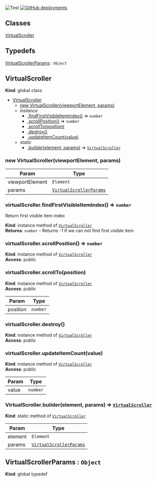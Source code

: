 ![Test](https://github.com/maksimr/virtual-scroller/workflows/Test/badge.svg) [![GitHub deployments](https://img.shields.io/github/deployments/maksimr/virtual-scroller/github-pages)](https://maksimr.github.io/virtual-scroller/)
## Classes

<dl>
<dt><a href="#VirtualScroller">VirtualScroller</a></dt>
<dd></dd>
</dl>

## Typedefs

<dl>
<dt><a href="#VirtualScrollerParams">VirtualScrollerParams</a> : <code>Object</code></dt>
<dd></dd>
</dl>

<a name="VirtualScroller"></a>

## VirtualScroller
**Kind**: global class  

* [VirtualScroller](#VirtualScroller)
    * [new VirtualScroller(viewportElement, params)](#new_VirtualScroller_new)
    * _instance_
        * [.findFirstVisibleItemIndex()](#VirtualScroller+findFirstVisibleItemIndex) ⇒ <code>number</code>
        * [.scrollPosition()](#VirtualScroller+scrollPosition) ⇒ <code>number</code>
        * [.scrollTo(position)](#VirtualScroller+scrollTo)
        * [.destroy()](#VirtualScroller+destroy)
        * [.updateItemCount(value)](#VirtualScroller+updateItemCount)
    * _static_
        * [.builder(element, params)](#VirtualScroller.builder) ⇒ [<code>VirtualScroller</code>](#VirtualScroller)

<a name="new_VirtualScroller_new"></a>

### new VirtualScroller(viewportElement, params)

| Param | Type |
| --- | --- |
| viewportElement | <code>Element</code> | 
| params | [<code>VirtualScrollerParams</code>](#VirtualScrollerParams) | 

<a name="VirtualScroller+findFirstVisibleItemIndex"></a>

### virtualScroller.findFirstVisibleItemIndex() ⇒ <code>number</code>
Return first visible item index

**Kind**: instance method of [<code>VirtualScroller</code>](#VirtualScroller)  
**Returns**: <code>number</code> - Returns -1 if we can not find first visible item  
<a name="VirtualScroller+scrollPosition"></a>

### virtualScroller.scrollPosition() ⇒ <code>number</code>
**Kind**: instance method of [<code>VirtualScroller</code>](#VirtualScroller)  
**Access**: public  
<a name="VirtualScroller+scrollTo"></a>

### virtualScroller.scrollTo(position)
**Kind**: instance method of [<code>VirtualScroller</code>](#VirtualScroller)  
**Access**: public  

| Param | Type |
| --- | --- |
| position | <code>number</code> | 

<a name="VirtualScroller+destroy"></a>

### virtualScroller.destroy()
**Kind**: instance method of [<code>VirtualScroller</code>](#VirtualScroller)  
**Access**: public  
<a name="VirtualScroller+updateItemCount"></a>

### virtualScroller.updateItemCount(value)
**Kind**: instance method of [<code>VirtualScroller</code>](#VirtualScroller)  
**Access**: public  

| Param | Type |
| --- | --- |
| value | <code>number</code> | 

<a name="VirtualScroller.builder"></a>

### VirtualScroller.builder(element, params) ⇒ [<code>VirtualScroller</code>](#VirtualScroller)
**Kind**: static method of [<code>VirtualScroller</code>](#VirtualScroller)  

| Param | Type |
| --- | --- |
| element | <code>Element</code> | 
| params | [<code>VirtualScrollerParams</code>](#VirtualScrollerParams) | 

<a name="VirtualScrollerParams"></a>

## VirtualScrollerParams : <code>Object</code>
**Kind**: global typedef  

